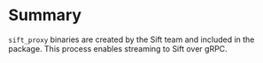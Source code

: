 # Summary

`sift_proxy` binaries are created by the Sift team and included in the package. This process enables streaming to Sift over gRPC.
